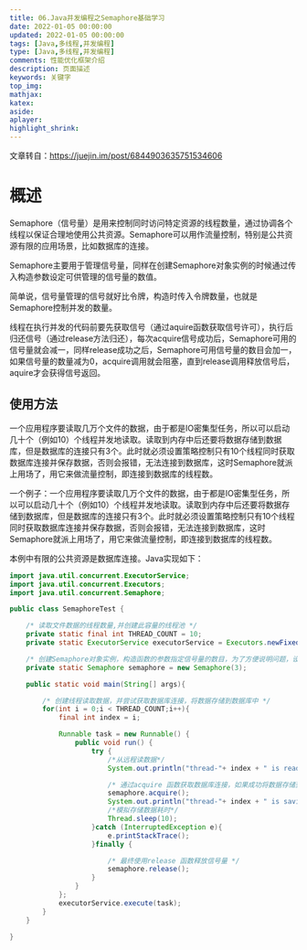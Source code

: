 ```yaml
---
title: 06.Java并发编程之Semaphore基础学习
date: 2022-01-05 00:00:00
updated: 2022-01-05 00:00:00
tags: [Java,多线程,并发编程]
type: [Java,多线程,并发编程]
comments: 性能优化框架介绍
description: 页面描述
keywords: 关键字
top_img:
mathjax:
katex:
aside:
aplayer:
highlight_shrink:
---
```


文章转自：https://juejin.im/post/6844903635751534606

# 概述

Semaphore（信号量）是用来控制同时访问特定资源的线程数量，通过协调各个线程以保证合理地使用公共资源。Semaphore可以用作流量控制，特别是公共资源有限的应用场景，比如数据库的连接。

Semaphore主要用于管理信号量，同样在创建Semaphore对象实例的时候通过传入构造参数设定可供管理的信号量的数值。

简单说，信号量管理的信号就好比令牌，构造时传入令牌数量，也就是Semaphore控制并发的数量。

线程在执行并发的代码前要先获取信号（通过aquire函数获取信号许可），执行后归还信号（通过release方法归还），每次acquire信号成功后，Semaphore可用的信号量就会减一，同样release成功之后，Semaphore可用信号量的数目会加一，如果信号量的数量减为0，acquire调用就会阻塞，直到release调用释放信号后，aquire才会获得信号返回。



## 使用方法

一个应用程序要读取几万个文件的数据，由于都是IO密集型任务，所以可以启动几十个（例如10）个线程并发地读取。读取到内存中后还要将数据存储到数据库，但是数据库的连接只有3个。此时就必须设置策略控制只有10个线程同时获取数据库连接并保存数据，否则会报错，无法连接到数据库，这时Semaphore就派上用场了，用它来做流量控制，即连接到数据库的线程数。

一个例子：一个应用程序要读取几万个文件的数据，由于都是IO密集型任务，所以可以启动几十个（例如10）个线程并发地读取。读取到内存中后还要将数据存储到数据库，但是数据库的连接只有3个。此时就必须设置策略控制只有10个线程同时获取数据库连接并保存数据，否则会报错，无法连接到数据库，这时Semaphore就派上用场了，用它来做流量控制，即连接到数据库的线程数。

本例中有限的公共资源是数据库连接。Java实现如下：

```java
import java.util.concurrent.ExecutorService;
import java.util.concurrent.Executors;
import java.util.concurrent.Semaphore;

public class SemaphoreTest {

    /* 读取文件数据的线程数量,并创建此容量的线程池 */
    private static final int THREAD_COUNT = 10;
    private static ExecutorService executorService = Executors.newFixedThreadPool(THREAD_COUNT);

    /* 创建Semaphore对象实例，构造函数的参数指定信号量的数目，为了方便说明问题，设为3 */
    private static Semaphore semaphore = new Semaphore(3);

    public static void main(String[] args){

        /* 创建线程读取数据，并尝试获取数据库连接，将数据存储到数据库中 */
        for(int i = 0;i < THREAD_COUNT;i++){
            final int index = i;

            Runnable task = new Runnable() {
                public void run() {
                    try {
                        /*从远程读数据*/
                        System.out.println("thread-"+ index + " is reading data from remote host");

                        /* 通过acquire 函数获取数据库连接，如果成功将数据存储到数据库 */
                        semaphore.acquire();
                        System.out.println("thread-"+ index + " is saving data....");
                        /*模拟存储数据耗时*/
                        Thread.sleep(10);
                    }catch (InterruptedException e){
                        e.printStackTrace();
                    }finally {

                        /* 最终使用release 函数释放信号量 */
                        semaphore.release();
                    }
                }
            };
            executorService.execute(task);
        }
    }

}
```























